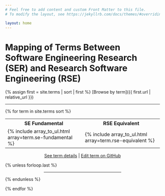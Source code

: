```yaml
---
# Feel free to add content and custom Front Matter to this file.
# To modify the layout, see https://jekyllrb.com/docs/themes/#overriding-theme-defaults

layout: home
---
```

# Mapping of Terms Between Software Engineering Research (SER) and Research Software Engineering (RSE)

{% assign first = site.terms | sort | first %}
[Browse by term]({{ first.url | relative_url }})

---

{% for term in site.terms sort %}
<section style="margin-top:1em">
<table style="width:100%">
    <tr>
        <th style="width:50%">SE Fundamental</th><th style="width:50%">RSE Equivalent</th>
    </tr>
    <tr>
        <td>{% include array_to_ul.html array=term.se-fundamental %}</td><td>{% include array_to_ul.html array=term.rse-equivalent %}</td>
    </tr>
</table>

<nav align="center">
<a href="{{ term.url | relative_url }}">See term details</a> |
<a href="{{site.github.repository_url}}/blob/main/{{term.path}}">Edit term on GitHub</a>
</nav>

{% unless forloop.last %}
  <hr style="width:50%; margin-left:auto; margin-right:auto; margin-top: 1em">
{% endunless %}

</section>

{% endfor %}